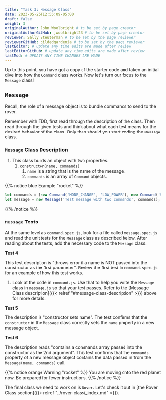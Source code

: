 ```yaml
---
title: "Task 3: Message Class"
date: 2023-05-25T12:55:09-05:00
draft: false
weight: 3
originalAuthor: John Woolbright # to be set by page creator
originalAuthorGitHub: jwoolbright23 # to be set by page creator
reviewer: Sally Steuterman # to be set by the page reviewer
reviewerGitHub: gildedgardenia # to be set by the page reviewer
lastEditor: # update any time edits are made after review
lastEditorGitHub: # update any time edits are made after review
lastMod: # UPDATE ANY TIME CHANGES ARE MADE
---
```


Up to this point, you have got a copy of the starter code and taken an initial dive into how the `Command` class works. Now let's turn our focus to the `Message` class!

## `Message`

Recall, the role of a message object is to bundle commands to send to the rover.

Remember with TDD, first read through the description of the class. Then read through the given tests and think about what each test means for the desired behavior of the class. Only then should you start coding the `Message` class.

### `Message` Class Description

1. This class builds an object with two properties.
    1. `constructor(name, commands)`
        1. `name` is a string that is the name of the message.
        1. `commands` is an array of `Command` objects.

{{% notice blue Example "rocket" %}}
```javascript
let commands = [new Command('MODE_CHANGE', 'LOW_POWER'), new Command('STATUS_CHECK')];
let message = new Message('Test message with two commands', commands);
```
{{% /notice %}}

### `Message` Tests

At the same level as `command.spec.js`, look for a file called `message.spec.js` and read the unit tests for the `Message` class as described below. After reading about the tests, add the necessary code to the `Message` class.

**Test 4**

This test description is "throws error if a name is NOT passed into the constructor as the first parameter". Review the first test in `command.spec.js` for an example of how this test works.

1. Look at the code in `command.js`. Use that to help you write the `Message` class in `message.js` so that your test passes. Refer to the [Message Class description]({{< relref "#message-class-description" >}}) above for more details.

**Test 5**

The description is "constructor sets name". The test confirms that the `constructor` in the `Message` class correctly sets the `name` property in a new message object.

**Test 6**

The description reads "contains a commands array passed into the constructor as the 2nd argument". This test confirms that the `commands` property of a new message object contains the data passed in from the `Message(name, commands)` call.

{{% notice orange Warning "rocket" %}}
You are moving onto the red planet now. Be prepared for fewer instructions.
{{% /notice %}}

The final class we need to work on is `Rover`. Let's check it out in [the Rover Class section]({{< relref "../rover-class/_index.md" >}}).

